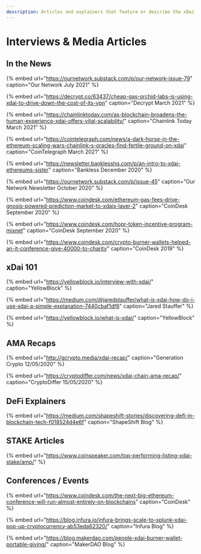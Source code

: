```yaml
---
description: Articles and explainers that feature or describe the xDai ecosystem
---
```


# Interviews & Media Articles

## In the News

{% embed url="https://ournetwork.substack.com/p/our-network-issue-79" caption="Our Network July 2021" %}

{% embed url="https://decrypt.co/63437/cheap-gas-orchid-labs-is-using-xdai-to-drive-down-the-cost-of-its-vpn" caption="Decrypt March 2021" %}

{% embed url="https://chainlinktoday.com/as-blockchain-broadens-the-human-experience-xdai-offers-vital-scalability/" caption="Chainlink Today March 2021" %}

{% embed url="https://cointelegraph.com/news/a-dark-horse-in-the-ethereum-scaling-wars-chainlink-s-oracles-find-fertile-ground-on-xdai" caption="CoinTelegraph March 2021" %}

{% embed url="https://newsletter.banklesshq.com/p/an-intro-to-xdai-ethereums-sister" caption="Bankless December 2020" %}

{% embed url="https://ournetwork.substack.com/p/issue-45" caption="Our Network Newsletter October 2020" %}

{% embed url="https://www.coindesk.com/ethereum-gas-fees-drive-gnosis-powered-prediction-market-to-xdais-layer-2" caption="CoinDesk September 2020" %}

{% embed url="https://www.coindesk.com/hopr-token-incentive-program-mixnet" caption="CoinDesk September 2020" %}

{% embed url="https://www.coindesk.com/crypto-burner-wallets-helped-an-it-conference-give-40000-to-charity" caption="CoinDesk 2019" %}



## xDai 101

{% embed url="https://yellowblock.io/interview-with-xdai/" caption="YellowBlock" %}

{% embed url="https://medium.com/@jaredstauffer/what-is-xdai-how-do-i-use-xdai-a-simple-explanation-7440cbaf1df6" caption="Jared Stauffer" %}

{% embed url="https://yellowblock.io/what-is-xdai/" caption="YellowBlock" %}

## AMA Recaps

{% embed url="http://gcrypto.media/xdai-recap/" caption="Generation Crypto 12/05/2020" %}

{% embed url="https://cryptodiffer.com/news/xdai-chain-ama-recap/" caption="CryptoDiffer 15/05/2020" %}



## DeFi Explainers

{% embed url="https://medium.com/shapeshift-stories/discovering-defi-in-blockchain-tech-f018524d4e6f" caption="ShapeShift Blog" %}

## STAKE Articles

{% embed url="https://www.coinspeaker.com/top-performing-listing-xdai-stake/amp/" %}

## Conferences / Events

{% embed url="https://www.coindesk.com/the-next-big-ethereum-conference-will-run-almost-entirely-on-blockchains" caption="CoinDesk" %}

{% embed url="https://blog.infura.io/infura-brings-scale-to-splunk-xdai-pop-up-cryptocurrency-ab53eda62320/" caption="Infura Blog" %}

{% embed url="https://blog.makerdao.com/people-xdai-burner-wallet-portable-giving/" caption="MakerDAO Blog" %}









